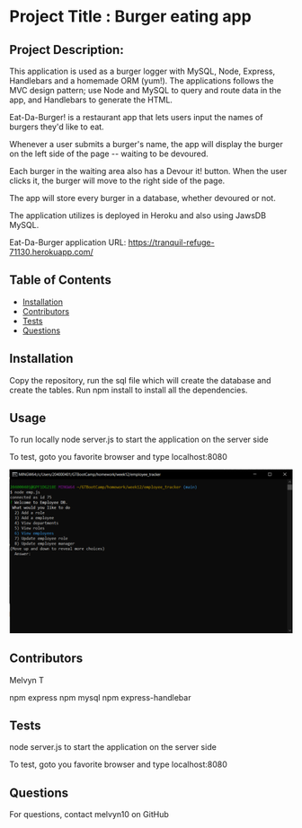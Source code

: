 
# Project Title : Burger eating app

## Project Description:
This application is used as a burger logger with MySQL, Node, Express, Handlebars and a homemade ORM (yum!). The applications follows the MVC design pattern; use Node and MySQL to query and route data in the app, and Handlebars to generate the HTML.

Eat-Da-Burger! is a restaurant app that lets users input the names of burgers they'd like to eat.

Whenever a user submits a burger's name, the app will display the burger on the left side of the page -- waiting to be devoured.

Each burger in the waiting area also has a Devour it! button. When the user clicks it, the burger will move to the right side of the page.

The app will store every burger in a database, whether devoured or not.

The application utilizes is deployed in Heroku and also using JawsDB MySQL.

Eat-Da-Burger application URL: https://tranquil-refuge-71130.herokuapp.com/



## Table of Contents
* [Installation](#installation)
* [Contributors](#contributors)
* [Tests](#tests)
* [Questions](#questions)

## Installation
Copy the repository, run the sql file which will create the database and create the tables. Run npm install to install all the dependencies. 

## Usage

To run locally
node server.js to start the application on the server side

To test, goto you favorite browser and type localhost:8080



![Alt Text](https://github.com/melvyn10/employee_tracker/blob/main/images/image1.png)



## Contributors
Melvyn T

npm express
npm mysql
npm express-handlebar

## Tests
node server.js to start the application on the server side

To test, goto you favorite browser and type localhost:8080

## Questions
For questions, contact melvyn10 on GitHub 
 


